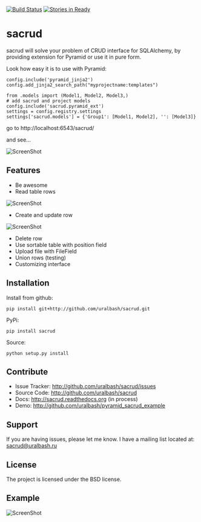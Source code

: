 [![Build Status](https://travis-ci.org/uralbash/sacrud.png?branch=master)](https://travis-ci.org/uralbash/sacrud)
[![Stories in Ready](https://badge.waffle.io/uralbash/sacrud.png?label=ready&title=Ready)](http://waffle.io/uralbash/sacrud)

sacrud
======

sacrud will solve your problem of CRUD interface for SQLAlchemy,
by providing extension for Pyramid or use it in pure form.

Look how easy it is to use with Pyramid:

    config.include('pyramid_jinja2')
    config.add_jinja2_search_path("myprojectname:templates")

    from .models import (Model1, Model2, Model3,)
    # add sacrud and project models
    config.include('sacrud.pyramid_ext')
    settings = config.registry.settings
    settings['sacrud.models'] = {'Group1': [Model1, Model2], '': [Model3]}

go to http://localhost:6543/sacrud/

and see...

![ScreenShot](https://raw.github.com/uralbash/sacrud/master/docs/img/index.png)

Features
--------

- Be awesome
- Read table rows

![ScreenShot](https://raw.github.com/uralbash/sacrud/master/docs/img/rows.png)

- Create and update row

![ScreenShot](https://raw.github.com/uralbash/sacrud/master/docs/img/edit.png)

- Delete row
- Use sortable table with position field
- Upload file with FileField
- Union rows (testing)
- Customizing interface

Installation
------------

Install from github:

    pip install git+http://github.com/uralbash/sacrud.git

PyPi:

    pip install sacrud

Source:

    python setup.py install

Contribute
----------

- Issue Tracker: http://github.com/uralbash/sacrud/issues
- Source Code: http://github.com/uralbash/sacrud
- Docs: http://sacrud.readthedocs.org (in process)
- Demo: http://github.com/uralbash/pyramid_sacrud_example

Support
-------

If you are having issues, please let me know.
I have a mailing list located at: sacrud@uralbash.ru

License
-------

The project is licensed under the BSD license.  

Example
-------
![ScreenShot](https://raw.github.com/uralbash/sacrud/master/docs/img/example.png)
